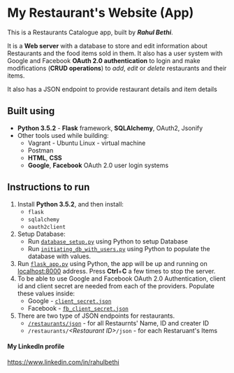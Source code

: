# My Restaurant's Website (App)

This is a Restaurants Catalogue app, built by _**Rahul Bethi**_.

It is a **Web server** with a database to store and edit information about Restaurants and the food items sold in them.
It also has a user system with Google and Facebook **OAuth 2.0 authentication** to login and make modifications (**CRUD operations**) to _add_, _edit_ or _delete_ restaurants and their items.

It also has a JSON endpoint to provide restaurant details and item details

## Built using

- **Python 3.5.2** - **Flask** framework, **SQLAlchemy**, OAuth2, Jsonify
- Other tools used while building:
    - Vagrant - Ubuntu Linux - virtual machine
    - Postman
    - **HTML**, **CSS**
    - **Google**, **Facebook** OAuth 2.0 user login systems

## Instructions to run

1. Install **Python 3.5.2**, and then install:
    - ``flask``
    - ``sqlalchemy``
    - ``oauth2client``
2. Setup Database:
    - Run [``database_setup.py``](/database_setup.py) using Python to setup Database
    - Run [``initiating_db_with_users.py``](/initiating_db_with_users.py) using Python to populate the database with values.
3. Run [``flask_app.py``](/flask_app.py) using Python, the app will be up and running on [localhost:8000](http://localhost:8000) address. Press **Ctrl**+**C** a few times to stop the server.
4. To be able to use Google and Facebook OAuth 2.0 Authentication, client id and client secret are needed from each of the providers. Populate these values inside:
    - Google - [``client_secret.json``](/client_secret.json)
    - Facebook - [``fb_client_secret.json``](/fb_client_secret.json)
5. There are two type of JSON endpoints for restaurants.
    - [``/restaurants/json``](http://localhost:8000/restaurants/json) - for all Restaurnts' Name, ID and creater ID
    - ``/restaurants/``_\<Restaurant ID>_``/json`` - for each Restaruant's Items

#### My LinkedIn profile

https://www.linkedin.com/in/rahulbethi